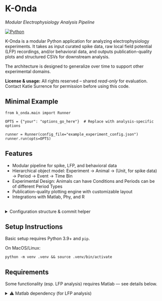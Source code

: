 # K-Onda  
_Modular Electrophysiology Analysis Pipeline_

[![Python](https://img.shields.io/badge/python-3.9+-blue)](https://www.python.org/)

K-Onda is a modular Python application for analyzing electrophysiology experiments.  It takes as input curated spike data, raw local field potential (LFP) recordings, and/or behavioral data, and outputs publication-quality plots and structured CSVs for downstream analysis.

The architecture is designed to generalize over time to support other experimental domains. 

**License & usage:** All rights reserved – shared *read-only* for evaluation. Contact Katie Surrence for permission before using this code.


## Minimal Example
```
from k_onda.main import Runner

OPTS = {"your": "options_go_here"}  # Replace with analysis-specific options

runner = Runner(config_file="example_experiment_config.json")
runner.run(opts=OPTS)
```

## Features

- Modular pipeline for spike, LFP, and behavioral data
- Hierarchical object model: Experiment → Animal → (Unit, for spike data) -> Period -> Event -> Time Bin
- Experimental Design: Animals can have Conditions and Periods can be of different Period Types
- Publication-quality plotting engine with customizable layout
- Integrations with Matlab, Phy, and R


<br>
<details>
<summary>Configuration structure & commit helper</summary>

 
We recommend organizing your config files outside the K-Onda directory structure (even though the tool currently just uses a direct config_file= argument). For example:

```
your_workspace/
├── k-onda/                        # main code (this repo)
└── analysis-config-for-k-onda/   # your private configs
```
Use `Runner(config_file=...)` to point to the experiment `config_file`.

This layout is supported by a script to commit both repos (we recommend a commit of both configuration and the K-Onda code every time you perform an analysis):

`./devtools/commit_both.sh "Your commit message"`

If you'd prefer to save your config files elsewhere, edit the path in `commit_both.sh`
</details>

## Setup Instructions

Basic setup requires Python 3.9+ and `pip`. 

On MacOS/Linux:

```
python -m venv .venv && source .venv/bin/activate
```

## Requirements

Some functionality (esp. LFP analysis) requires Matlab — see details below.

<details>
<summary>⚠️ Matlab dependency (for LFP analysis)</summary>

Some core functionality—like calculating power and coherence from raw LFP data—**requires Matlab**.

Specifically:
- A working Matlab installation (tested with Matlab 2022a)
- Scripts from Professor Kenneth Harris's lab:
  - `mtcsg.m`
  - `mtchg.m`
- (Optional) `removeLineNoise_SpectrumEstimation.m` for filtering

These scripts are **not included**.  
If you are in the Likhtik lab, contact the author via WhatsApp.  
Others may request access via email.

</details>



